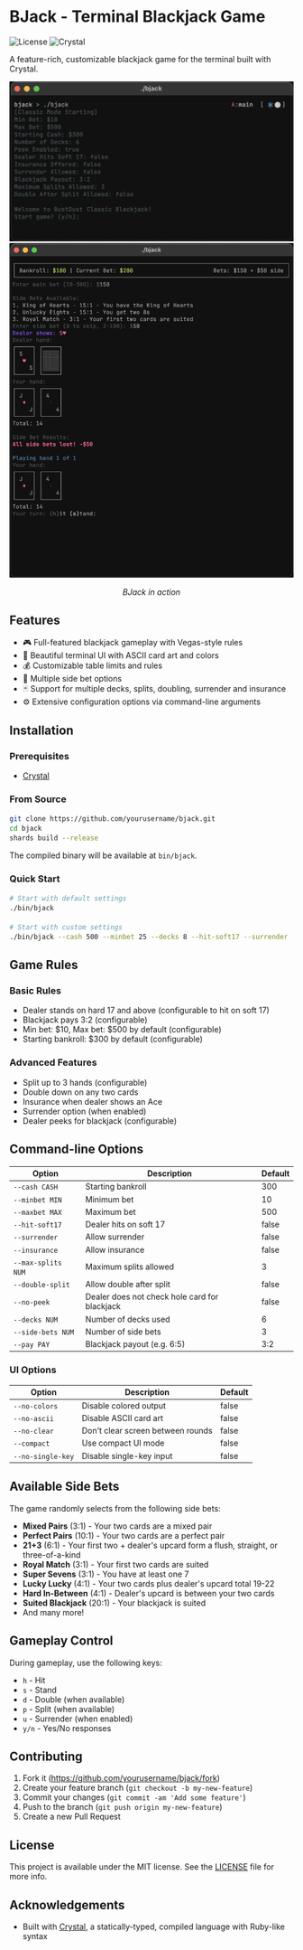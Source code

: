 # BJack - Terminal Blackjack Game

![License](https://img.shields.io/badge/license-MIT-blue.svg)
![Crystal](https://img.shields.io/badge/Crystal-≥%201.16.1-black)

A feature-rich, customizable blackjack game for the terminal built with Crystal.
<div align="center">
  <img src="./screens/gameplay-1.png" alt="BJack Gameplay" width="600"/>
  <img src="./screens/gameplay-2.png" alt="BJack Gameplay" width="600"/>
  <p><i>BJack in action</i></p>
</div>

## Features
- 🎮 Full-featured blackjack gameplay with Vegas-style rules
- 🎨 Beautiful terminal UI with ASCII card art and colors
- 💰 Customizable table limits and rules
- 🎲 Multiple side bet options
- 🃏 Support for multiple decks, splits, doubling, surrender and insurance
- ⚙️ Extensive configuration options via command-line arguments

## Installation

### Prerequisites
- [Crystal](https://crystal-lang.org/install/)

### From Source
```bash
git clone https://github.com/yourusername/bjack.git
cd bjack
shards build --release
```
The compiled binary will be available at `bin/bjack`.

### Quick Start
```bash
# Start with default settings
./bin/bjack

# Start with custom settings
./bin/bjack --cash 500 --minbet 25 --decks 8 --hit-soft17 --surrender
```

## Game Rules

### Basic Rules
- Dealer stands on hard 17 and above (configurable to hit on soft 17)
- Blackjack pays 3:2 (configurable)
- Min bet: $10, Max bet: $500 by default (configurable)
- Starting bankroll: $300 by default (configurable)

### Advanced Features
- Split up to 3 hands (configurable)
- Double down on any two cards
- Insurance when dealer shows an Ace
- Surrender option (when enabled)
- Dealer peeks for blackjack (configurable)

## Command-line Options
| Option | Description | Default |
|--------|-------------|---------|
| `--cash CASH` | Starting bankroll | 300 |
| `--minbet MIN` | Minimum bet | 10 |
| `--maxbet MAX` | Maximum bet | 500 |
| `--hit-soft17` | Dealer hits on soft 17 | false |
| `--surrender` | Allow surrender | false |
| `--insurance` | Allow insurance | false |
| `--max-splits NUM` | Maximum splits allowed | 3 |
| `--double-split` | Allow double after split | false |
| `--no-peek` | Dealer does not check hole card for blackjack | false |
| `--decks NUM` | Number of decks used | 6 |
| `--side-bets NUM` | Number of side bets | 3 |
| `--pay PAY` | Blackjack payout (e.g. 6:5) | 3:2 |

### UI Options
| Option | Description | Default |
|--------|-------------|---------|
| `--no-colors` | Disable colored output | false |
| `--no-ascii` | Disable ASCII card art | false |
| `--no-clear` | Don't clear screen between rounds | false |
| `--compact` | Use compact UI mode | false |
| `--no-single-key` | Disable single-key input | false |

## Available Side Bets
The game randomly selects from the following side bets:
- **Mixed Pairs** (3:1) - Your two cards are a mixed pair
- **Perfect Pairs** (10:1) - Your two cards are a perfect pair
- **21+3** (6:1) - Your first two + dealer's upcard form a flush, straight, or three-of-a-kind
- **Royal Match** (3:1) - Your first two cards are suited
- **Super Sevens** (3:1) - You have at least one 7
- **Lucky Lucky** (4:1) - Your two cards plus dealer's upcard total 19-22
- **Hard In-Between** (4:1) - Dealer's upcard is between your two cards
- **Suited Blackjack** (20:1) - Your blackjack is suited
- And many more!

## Gameplay Control
During gameplay, use the following keys:
- `h` - Hit
- `s` - Stand
- `d` - Double (when available)
- `p` - Split (when available)
- `u` - Surrender (when enabled)
- `y/n` - Yes/No responses

## Contributing
1. Fork it (<https://github.com/yourusername/bjack/fork>)
2. Create your feature branch (`git checkout -b my-new-feature`)
3. Commit your changes (`git commit -am 'Add some feature'`)
4. Push to the branch (`git push origin my-new-feature`)
5. Create a new Pull Request

## License
This project is available under the MIT license. See the [LICENSE](LICENSE) file for more info.

## Acknowledgements
- Built with [Crystal](https://crystal-lang.org/), a statically-typed, compiled language with Ruby-like syntax
